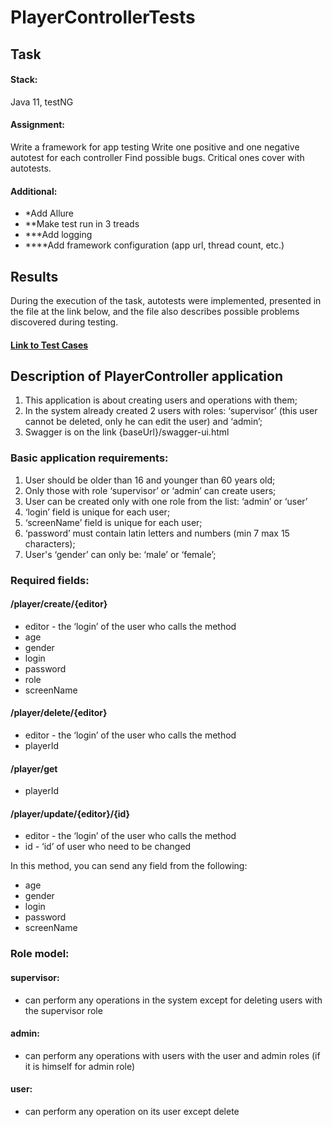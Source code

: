 # PlayerControllerTests

## Task
#### Stack:
Java 11, testNG

#### Assignment:
Write a framework for app testing
Write one positive and one negative autotest for each controller
Find possible bugs. Critical ones cover with autotests.

#### Additional:
- *Add Allure
- **Make test run in 3 treads
- ***Add logging
- ****Add framework configuration (app url, thread count, etc.)

## Results
During the execution of the task, autotests were implemented, presented in the file at the link below, and the file also describes possible problems discovered during testing.

#### [Link to Test Cases](https://github.com/AksanaDzeviantseichyk/Test-Cases/blob/main/PlayerControllerTestCases/Tests_Cases_And_Possible_Problems.pdf)


## Description of PlayerController application
1. This application is about creating users and operations with them;
2. In the system already created 2 users with roles: ‘supervisor’ (this user cannot be deleted, only he can edit the user) and ‘admin’;
3. Swagger is on the link {baseUrl}/swagger-ui.html

### Basic application requirements:
1. User should be older than 16 and younger than 60 years old;
2. Only those with role ‘supervisor’ or ‘admin’ can create users;
3. User can be created only with one role from the list: ‘admin’ or ‘user’
4. ‘login’ field is unique for each user;
5. ‘screenName’ field is unique for each user;
6. ‘password’ must contain latin letters and numbers (min 7 max 15 characters);
7. User's ‘gender’ can only be: ‘male’ or ‘female’;

### Required fields:
#### /player/create/{editor}
- editor - the ‘login’ of the user who calls the method
- age
- gender
- login
- password
- role
- screenName
#### /player/delete/{editor}
- editor - the ‘login’ of the user who calls the method
- playerId
#### /player/get
- playerId
#### /player/update/{editor}/{id}
- editor - the ‘login’ of the user who calls the method
- id - ‘id’ of user who need to be changed

In this method, you can send any field from the following:
- age
- gender
- login
- password
- screenName

### Role model:
#### supervisor:
- can perform any operations in the system except for deleting users with the supervisor
role
#### admin:
- can perform any operations with users with the user and admin roles (if it is himself for admin role)
#### user:
- can perform any operation on its user except delete